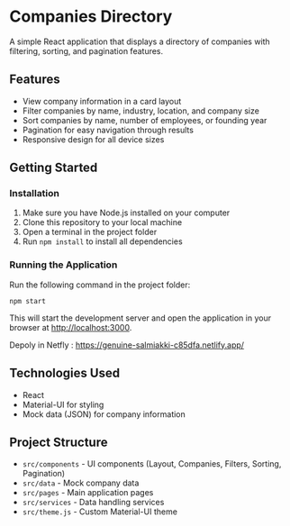 # Companies Directory

A simple React application that displays a directory of companies with filtering, sorting, and pagination features.

## Features

- View company information in a card layout
- Filter companies by name, industry, location, and company size
- Sort companies by name, number of employees, or founding year
- Pagination for easy navigation through results
- Responsive design for all device sizes

## Getting Started

### Installation

1. Make sure you have Node.js installed on your computer
2. Clone this repository to your local machine
3. Open a terminal in the project folder
4. Run `npm install` to install all dependencies

### Running the Application

Run the following command in the project folder:

```
npm start
```

This will start the development server and open the application in your browser at [http://localhost:3000](http://localhost:3000).


Depoly in Netfly : https://genuine-salmiakki-c85dfa.netlify.app/

## Technologies Used

- React
- Material-UI for styling
- Mock data (JSON) for company information

## Project Structure

- `src/components` - UI components (Layout, Companies, Filters, Sorting, Pagination)
- `src/data` - Mock company data
- `src/pages` - Main application pages
- `src/services` - Data handling services
- `src/theme.js` - Custom Material-UI theme

